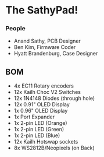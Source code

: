 # The SathyPad!
### People
- Anand Sathy, PCB Designer
- Ben Kim, Firmware Coder
- Hyatt Brandenburg, Case Designer

## BOM
- 4x EC11 Rotary encoders
- 12x Kailh Choc V2 Switches
- 12x 1N4148 Diodes (through hole)
- 12x 0.91" OLED Display
- 1x 0.96" OLED Display
- 1x Port Expander
- 1x 2-pin LED (Orange)
- 1x 2-pin LED (Green)
- 1x 2-pin LED (Blue)
- 12x Kailh Hotswap sockets
- 8x WS2812B/Neopixels (on Back)
